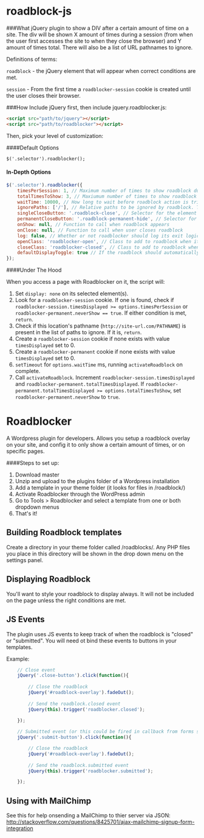 roadblock-js
==========

###What
jQuery plugin to show a DIV after a certain amount of time on a site. The div will be shown X amount of times during a session (from when the user first accesses the site to when they close the browser) and Y amount of times total. There will also be a list of URL pathnames to ignore.

Definitions of terms: 

`roadblock` - the jQuery element that will appear when correct conditions are met.

`session` - From the first time a `roadblocker-session` cookie is created until the user closes their browser.

###How
Include jQuery first, then include jquery.roadblocker.js:

```html
<script src="path/to/jquery"></script>
<script src="path/to/roadblocker"></script>
```

Then, pick your level of customization:

####Default Options

`$('.selector').roadblocker();`

#### In-Depth Options

```javascript
$('.selector').roadblocker({
    timesPerSession: 1, // Maximum number of times to show roadblock during session
    totalTimesToShow: 3, // Maxiumum number of times to show roadblock ever
    waitTime: 10000, // How long to wait before roadblock action is triggered
    ignorePaths: ['/'], // Relative paths to be ignored by roadblock. The default, '/', refers to the homepage of the site
    singleCloseButton: '.roadblock-close', // Selector for the element used to close the roadblock. Searches the roadblock's children first, then the rest of the document.
    permanentCloseButton: '.roadblock-permanent-hide', // Selector for the element used to prevent the roadblock from ever appearing again (ie, the 'sign up' button for a mailing list). Searches the roadblock's children first, then the rest of the document.
    onShow: null, // Function to call when roadblock appears
    onClose: null, // Function to call when user closes roadblock
    log: false, // Whether or not roadblocker should log its exit logic
    openClass: 'roadblocker-open', // Class to add to roadblock when it appears (removed when it is hidden)
    closeClass: 'roadblocker-closed', // Class to add to roadblock when it is hidden
    defaultDisplayToggle: true // If the roadblock should automatically show and hide itself via setting and removing display: none
});
```

####Under The Hood

When you access a page with Roadblocker on it, the script will:

1. Set `display: none` on its selected element(s).
2. Look for a `roadblocker-session` cookie. If one is found, check if `roadblocker-session.timesDisplayed >= options.timesPerSession` or `roadblocker-permanent.neverShow == true`. If either condition is met, `return`.
3. Check if this location's pathname (`http://site-url.com/PATHNAME`) is present in the list of paths to ignore. If it is, `return`.
4. Create a `roadblocker-session` cookie if none exists with value `timesDisplayed` set to 0.
5. Create a `roadblocker-permanent` cookie if none exists with value `timesDisplayed` set to 0.
6. `setTimeout` for `options.waitTime` ms, running `activateRoadblock` on complete.
7. Call `activateRoadblock`. Increment `roadblocker-session.timesDisplayed` and `roadblocker-permanent.totalTimesDisplayed`. If `roadblocker-permanent.totalTimesDisplayed >= options.totalTimesToShow`, set `roadblocker-permanent.neverShow` to `true`.


Roadblocker
==========

A Wordpress plugin for developers. Allows you setup a roadblock overlay on your site, and config it to only show a certain amount of times, or on specific pages.

####Steps to set up:

1. Download master
2. Unzip and upload to the plugins folder of a Wordpress installation
3. Add a template in your theme folder (it looks for files in /roadblock/)
4. Activate Roadblocker through the WordPress admin
5. Go to Tools > Roadblocker and select a template from one or both dropdown menus
6. That's it!


## Building Roadblock templates

Create a directory in your theme folder called /roadblocks/. Any PHP files you place in this directory will be shown in the drop down menu on the settings panel.

## Displaying Roadblock

You'll want to style your roadblock to display always. It will not be included on the page unless the right conditions are met.

## JS Events

The plugin uses JS events to keep track of when the roadblock is "closed" or "submitted". You will need ot bind these events to buttons in your templates. 

Example:
```javascript
	// Close event
	jQuery('.close-button').click(function(){
		
		// Close the roadblock
		jQuery('#roadblock-overlay').fadeOut();
		
		// Send the roadblock.closed event
		jQuery(this).trigger('roadblocker.closed');

	});
	
	// Submitted event (or this could be fired in callback from forms submitted with JS)
	jQuery('.submit-button').click(function(){

		// Close the roadblock	
		jQuery('#roadblock-overlay').fadeOut();
		
		// Send the roadblock.submitted event
		jQuery(this).trigger('roadblocker.submitted');

	});
```

## Using with MailChimp

See this for help onsending a MailChimp to thier server via JSON: http://stackoverflow.com/questions/8425701/ajax-mailchimp-signup-form-integration